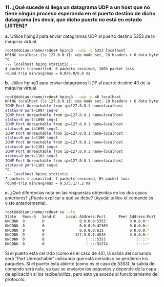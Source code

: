 ### 11. ¿Qué sucede si llega un datagrama UDP a un host que no tiene ningún proceso esperando en el puerto destino de dicho datagrama (es decir, que dicho puerto no está en estado LISTEN)?

**a.** Utilice hping3 para enviar datagramas UDP al puerto destino 5353 de la máquina virtual.

```bash
root@debian:/home/redes# hping3 --udp -p 5353 localhost
HPING localhost (lo 127.0.0.1): udp mode set, 28 headers + 0 data bytes
^C
--- localhost hping statistic ---
4 packets transmitted, 0 packets received, 100% packet loss
round-trip min/avg/max = 0.0/0.0/0.0 ms
```

**b.** Utilice hping3 para enviar datagramas UDP al puerto destino 40 de la máquina virtual.

```bash
root@debian:/home/redes# hping3 --udp -p 40 localhost
HPING localhost (lo 127.0.0.1): udp mode set, 28 headers + 0 data bytes
ICMP Port Unreachable from ip=127.0.0.1 name=localhost 
status=0 port=1097 seq=0
ICMP Port Unreachable from ip=127.0.0.1 name=localhost 
status=0 port=1098 seq=1
ICMP Port Unreachable from ip=127.0.0.1 name=localhost 
status=0 port=1099 seq=2
ICMP Port Unreachable from ip=127.0.0.1 name=localhost 
status=0 port=1100 seq=3
ICMP Port Unreachable from ip=127.0.0.1 name=localhost 
status=0 port=1101 seq=4
ICMP Port Unreachable from ip=127.0.0.1 name=localhost 
status=0 port=1102 seq=5
ICMP Port Unreachable from ip=127.0.0.1 name=localhost 
status=0 port=1103 seq=6
^C
--- localhost hping statistic ---
7 packets transmitted, 7 packets received, 0% packet loss
round-trip min/avg/max = 0.5/5.1/7.2 ms
```

**c.** ¿Qué diferencias nota en las respuestas obtenidas en los dos casos anteriores? ¿Puede explicar a qué se debe? (Ayuda: utilice el comando ss visto anteriormente).

```bash
root@debian:/home/redes# ss -uln
State   Recv-Q   Send-Q     Local Address:Port      Peer Address:Port  Process  
UNCONN  0        0                0.0.0.0:5353           0.0.0.0:*              
UNCONN  0        0                0.0.0.0:42369          0.0.0.0:*              
UNCONN  0        0                0.0.0.0:631            0.0.0.0:*              
UNCONN  0        0              127.0.0.1:4038           0.0.0.0:*              
UNCONN  0        0                   [::]:5353              [::]:*              
UNCONN  0        0                   [::]:52274             [::]:*              
```

Si el puerto está cerrado (como es el caso de 40), la salida del comando será "Port Unreachable" indicando que está cerrado y se perdieron los paquetes.
Si el puerto está abierto (como es el caso de 5353), la salida del comando será nula, ya que se enviaron los paquetes y depende de la capa de aplicación si los recibe/utiliza, pero esto ya excede al funcionamiento del protocolo.
